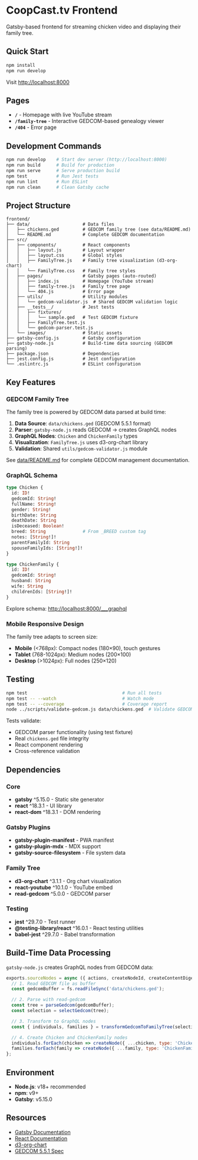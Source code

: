 # CoopCast.tv Frontend

Gatsby-based frontend for streaming chicken video and displaying their family tree.

## Quick Start

```bash
npm install
npm run develop
```

Visit [http://localhost:8000](http://localhost:8000)

## Pages

- **`/`** - Homepage with live YouTube stream
- **`/family-tree`** - Interactive GEDCOM-based genealogy viewer
- **`/404`** - Error page

## Development Commands

```bash
npm run develop    # Start dev server (http://localhost:8000)
npm run build      # Build for production
npm run serve      # Serve production build
npm test           # Run Jest tests
npm run lint       # Run ESLint
npm run clean      # Clean Gatsby cache
```

## Project Structure

```
frontend/
├── data/                    # Data files
│   ├── chickens.ged         # GEDCOM family tree (see data/README.md)
│   └── README.md            # Complete GEDCOM documentation
├── src/
│   ├── components/          # React components
│   │   ├── layout.js        # Layout wrapper
│   │   ├── layout.css       # Global styles
│   │   ├── FamilyTree.js    # Family tree visualization (d3-org-chart)
│   │   └── FamilyTree.css   # Family tree styles
│   ├── pages/               # Gatsby pages (auto-routed)
│   │   ├── index.js         # Homepage (YouTube stream)
│   │   ├── family-tree.js   # Family tree page
│   │   └── 404.js           # Error page
│   ├── utils/               # Utility modules
│   │   └── gedcom-validator.js  # Shared GEDCOM validation logic
│   ├── __tests__/           # Jest tests
│   │   ├── fixtures/
│   │   │   └── sample.ged   # Test GEDCOM fixture
│   │   ├── FamilyTree.test.js
│   │   └── gedcom-parser.test.js
│   └── images/              # Static assets
├── gatsby-config.js         # Gatsby configuration
├── gatsby-node.js           # Build-time data sourcing (GEDCOM parsing)
├── package.json             # Dependencies
├── jest.config.js           # Jest configuration
└── .eslintrc.js             # ESLint configuration
```

## Key Features

### GEDCOM Family Tree

The family tree is powered by GEDCOM data parsed at build time:

1. **Data Source**: `data/chickens.ged` (GEDCOM 5.5.1 format)
2. **Parser**: `gatsby-node.js` reads GEDCOM → creates GraphQL nodes
3. **GraphQL Nodes**: `Chicken` and `ChickenFamily` types
4. **Visualization**: `FamilyTree.js` uses d3-org-chart library
5. **Validation**: Shared `utils/gedcom-validator.js` module

See [data/README.md](data/README.md) for complete GEDCOM management documentation.

### GraphQL Schema

```graphql
type Chicken {
  id: ID!
  gedcomId: String!
  fullName: String!
  gender: String!
  birthDate: String
  deathDate: String
  isDeceased: Boolean!
  breed: String              # From _BREED custom tag
  notes: [String!]!
  parentFamilyId: String
  spouseFamilyIds: [String!]!
}

type ChickenFamily {
  id: ID!
  gedcomId: String!
  husband: String
  wife: String
  childrenIds: [String!]!
}
```

Explore schema: [http://localhost:8000/___graphql](http://localhost:8000/___graphql)

### Mobile Responsive Design

The family tree adapts to screen size:
- **Mobile** (<768px): Compact nodes (180×90), touch gestures
- **Tablet** (768-1024px): Medium nodes (200×100)
- **Desktop** (>1024px): Full nodes (250×120)

## Testing

```bash
npm test                                    # Run all tests
npm test -- --watch                         # Watch mode
npm test -- --coverage                      # Coverage report
node ../scripts/validate-gedcom.js data/chickens.ged  # Validate GEDCOM
```

Tests validate:
- GEDCOM parser functionality (using test fixture)
- Real `chickens.ged` file integrity
- React component rendering
- Cross-reference validation

## Dependencies

### Core
- **gatsby** ^5.15.0 - Static site generator
- **react** ^18.3.1 - UI library
- **react-dom** ^18.3.1 - DOM rendering

### Gatsby Plugins
- **gatsby-plugin-manifest** - PWA manifest
- **gatsby-plugin-mdx** - MDX support
- **gatsby-source-filesystem** - File system data

### Family Tree
- **d3-org-chart** ^3.1.1 - Org chart visualization
- **react-youtube** ^10.1.0 - YouTube embed
- **read-gedcom** ^5.0.0 - GEDCOM parser

### Testing
- **jest** ^29.7.0 - Test runner
- **@testing-library/react** ^16.0.1 - React testing utilities
- **babel-jest** ^29.7.0 - Babel transformation

## Build-Time Data Processing

`gatsby-node.js` creates GraphQL nodes from GEDCOM data:

```javascript
exports.sourceNodes = async ({ actions, createNodeId, createContentDigest }) => {
  // 1. Read GEDCOM file as buffer
  const gedcomBuffer = fs.readFileSync('data/chickens.ged');

  // 2. Parse with read-gedcom
  const tree = parseGedcom(gedcomBuffer);
  const selection = selectGedcom(tree);

  // 3. Transform to GraphQL nodes
  const { individuals, families } = transformGedcomToFamilyTree(selection);

  // 4. Create Chicken and ChickenFamily nodes
  individuals.forEach(chicken => createNode({ ...chicken, type: 'Chicken' }));
  families.forEach(family => createNode({ ...family, type: 'ChickenFamily' }));
};
```

## Environment

- **Node.js**: v18+ recommended
- **npm**: v9+
- **Gatsby**: v5.15.0

## Resources

- [Gatsby Documentation](https://www.gatsbyjs.com/docs/)
- [React Documentation](https://react.dev/)
- [d3-org-chart](https://github.com/bumbeishvili/org-chart)
- [GEDCOM 5.5.1 Spec](https://gedcom.io/specifications/ged551.pdf)
